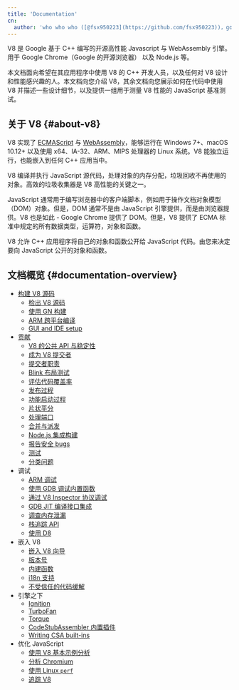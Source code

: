 ```yaml
---
title: 'Documentation'
cn:
  author: 'who who who ([@fsx950223](https://github.com/fsx950223))，good at javascript'
---
```

V8 是 Google 基于 C++ 编写的开源高性能 Javascript 与 WebAssembly 引擎。用于 Google Chrome（Google 的开源浏览器） 以及 Node.js 等。

本文档面向希望在其应用程序中使用 V8 的 C++ 开发人员，以及任何对 V8 设计和性能感兴趣的人。本文档向您介绍 V8，其余文档向您展示如何在代码中使用 V8 并描述一些设计细节，以及提供一组用于测量 V8 性能的 JavaScript 基准测试。

## 关于 V8 {#about-v8}

V8 实现了 <a href="https://tc39.github.io/ecma262/">ECMAScript</a> 与 <a href="https://webassembly.github.io/spec/core/">WebAssembly</a>，能够运行在 Windows 7+、macOS 10.12+ 以及使用 x64、IA-32、ARM、MIPS 处理器的 Linux 系统。V8 能独立运行，也能嵌入到任何 C++ 应用当中。

V8 编译并执行 JavaScript 源代码，处理对象的内存分配，垃圾回收不再使用的对象。高效的垃圾收集器是 V8 高性能的关键之一。

JavaScript 通常用于编写浏览器中的客户端脚本，例如用于操作文档对象模型（DOM）对象。但是，DOM 通常不是由 JavaScript 引擎提供，而是由浏览器提供。V8 也是如此 - Google Chrome 提供了 DOM。但是，V8 提供了 ECMA 标准中规定的所有数据类型，运算符，对象和函数。

V8 允许 C++ 应用程序将自己的对象和函数公开给 JavaScript 代码。由您来决定要向 JavaScript 公开的对象和函数。

## 文档概览 {#documentation-overview}

- [构建 V8 源码](/docs/build)
    - [检出 V8 源码](/docs/source-code)
    - [使用 GN 构建](/docs/build-gn)
    - [ARM 跨平台编译](/docs/cross-compile-arm)
    - [GUI and IDE setup](/docs/ide-setup)
- [贡献](/docs/contribute)
    - [V8 的公共 API 与稳定性](/docs/api)
    - [成为 V8 提交者](/docs/become-committer)
    - [提交者职责](/docs/committer-responsibility)
    - [Blink 布局测试](/docs/blink-layout-tests)
    - [评估代码覆盖率](/docs/evaluate-code-coverage)
    - [发布过程](/docs/release-process)
    - [功能启动过程](/docs/feature-launch-process)
    - [片状平分](/docs/flake-bisect)
    - [处理端口](/docs/ports)
    - [合并与派发](/docs/merge-patch)
    - [Node.js 集成构建](/docs/node-integration)
    - [报告安全 bugs](/docs/security-bugs)
    - [测试](/docs/test)
    - [分类问题](/docs/triage-issues)
- 调试
    - [ARM 调试](/docs/debug-arm)
    - [使用 GDB 调试内置函数](/docs/gdb)
    - [通过 V8 Inspector 协议调试](/docs/inspector)
    - [GDB JIT 编译接口集成](/docs/gdb-jit)
    - [调查内存泄漏](/docs/memory-leaks)
    - [栈追踪 API](/docs/stack-trace-api)
    - [使用 D8](/docs/d8)
- 嵌入 V8
    - [嵌入 V8 向导](/docs/embed)
    - [版本号](/docs/version-numbers)
    - [内建函数](/docs/builtin-functions)
    - [i18n 支持](/docs/i18n)
    - [不受信任的代码缓解](/docs/untrusted-code-mitigations)
- 引擎之下
    - [Ignition](/docs/ignition)
    - [TurboFan](/docs/turbofan)
    - [Torque](/docs/torque)
    - [CodeStubAssembler 内置插件](/docs/csa-builtins)
    - [Writing CSA built-ins](/docs/csa-builtins)
- 优化 JavaScript
    - [使用 V8 基本示例分析](/docs/profile)
    - [分析 Chromium](/docs/profile-chromium)
    - [使用 Linux `perf`](/docs/linux-perf)
    - [追踪 V8](/docs/trace)
